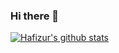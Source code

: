 ### Hi there 👋

<!--
**HafizurRahman111/HafizurRahman111** is a ✨ _special_ ✨ repository because its `README.md` (this file) appears on your GitHub profile.

Here are some ideas to get you started:

- 🔭 I’m currently working on ...
- 🌱 I’m currently learning ...
- 👯 I’m looking to collaborate on ...
- 🤔 I’m looking for help with ...
- 💬 Ask me about ...
- 📫 How to reach me: ...
- 😄 Pronouns: ...
- ⚡ Fun fact: ...
-->

[![Hafizur's github stats](https://github-readme-stats.vercel.app/api?username=HafizurRahman111)](https://github.com/HafizurRahman111/github-readme-stats)
